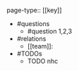 page-type:: [[key]]
- #questions
	- #question 1,2,3
- #relations
	- [[team]]:
- #TODOs
	- TODO nhc

